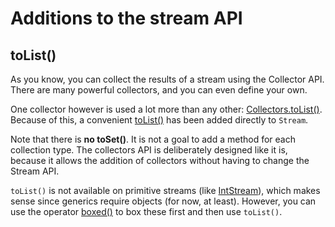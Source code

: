 # Additions to the stream API

## toList()

As you know, you can collect the results of a stream using the Collector API.
There are many powerful collectors, and you can even define your own.

One collector however is used a lot more than any other: [Collectors.toList()](psi_element://java.util.stream.Collectors#toList).
Because of this, a convenient [toList()](psi_element://java.util.stream.Stream#toList) has been added directly to `Stream`.

Note that there is **no toSet()**.
It is not a goal to add a method for each collection type.
The collectors API is deliberately designed like it is, because it allows the addition of
collectors without having to change the Stream API.

`toList()` is not available on primitive streams (like [IntStream](psi_element://java.util.stream.IntStream)), which makes sense since
generics require objects (for now, at least).
However, you can use the operator [boxed()](psi_element://java.util.stream.IntStream#boxed) to box these first and then use `toList()`.